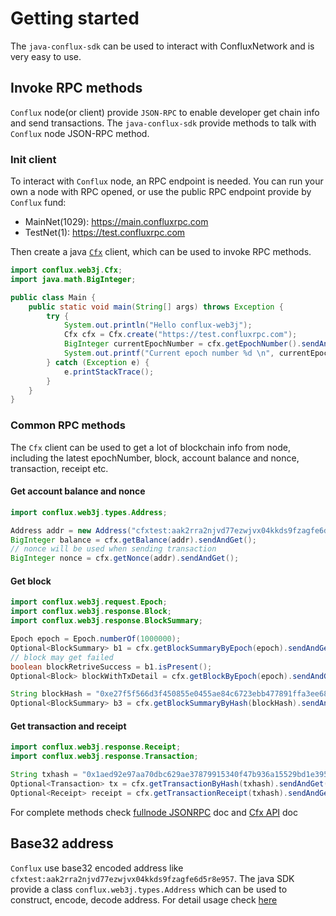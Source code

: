 # Getting started

The `java-conflux-sdk` can be used to interact with ConfluxNetwork and is very easy to use.

## Invoke RPC methods

`Conflux` node(or client) provide `JSON-RPC` to enable developer get chain info and send transactions.
The `java-conflux-sdk` provide methods to talk with `Conflux` node JSON-RPC method.

### Init client

To interact with `Conflux` node, an RPC endpoint is needed. You can run your own a node with RPC opened, or use the public RPC
endpoint provide by `Conflux` fund:

* MainNet(1029): https://main.confluxrpc.com
* TestNet(1): https://test.confluxrpc.com

Then create a java [`Cfx`](https://javadoc.io/doc/io.github.conflux-chain/conflux.web3j/latest/conflux/web3j/Cfx.html) client, which can be used to invoke RPC methods.

```java
import conflux.web3j.Cfx;
import java.math.BigInteger;

public class Main {
    public static void main(String[] args) throws Exception {
        try {
            System.out.println("Hello conflux-web3j");
            Cfx cfx = Cfx.create("https://test.confluxrpc.com");
            BigInteger currentEpochNumber = cfx.getEpochNumber().sendAndGet();
            System.out.printf("Current epoch number %d \n", currentEpochNumber);
        } catch (Exception e) {
            e.printStackTrace();
        }
    }
}
```

### Common RPC methods

The `Cfx` client can be used to get a lot of blockchain info from node, including the latest epochNumber, block, account balance and nonce,
transaction, receipt etc.

#### Get account balance and nonce
```java
import conflux.web3j.types.Address;

Address addr = new Address("cfxtest:aak2rra2njvd77ezwjvx04kkds9fzagfe6d5r8e957");
BigInteger balance = cfx.getBalance(addr).sendAndGet();
// nonce will be used when sending transaction 
BigInteger nonce = cfx.getNonce(addr).sendAndGet();
```

#### Get block

```java
import conflux.web3j.request.Epoch;
import conflux.web3j.response.Block;
import conflux.web3j.response.BlockSummary;

Epoch epoch = Epoch.numberOf(1000000);
Optional<BlockSummary> b1 = cfx.getBlockSummaryByEpoch(epoch).sendAndGet();
// block may get failed
boolean blockRetriveSuccess = b1.isPresent();
Optional<Block> blockWithTxDetail = cfx.getBlockByEpoch(epoch).sendAndGet();

String blockHash = "0xe27f5f566d3f450855e0455ae84c6723ebb477891ffa3ee68af9be518d5b150c";
Optional<BlockSummary> b3 = cfx.getBlockSummaryByHash(blockHash).sendAndGet();
```

#### Get transaction and receipt

```java
import conflux.web3j.response.Receipt;
import conflux.web3j.response.Transaction;

String txhash = "0x1aed92e97aa70dbc629ae37879915340f47b936a15529bd1e3952783a2efbfcd";
Optional<Transaction> tx = cfx.getTransactionByHash(txhash).sendAndGet();
Optional<Receipt> receipt = cfx.getTransactionReceipt(txhash).sendAndGet();
```

For complete methods check [fullnode JSONRPC](https://developer.confluxnetwork.org/conflux-doc/docs/json_rpc) doc and [Cfx API](https://javadoc.io/doc/io.github.conflux-chain/conflux.web3j/latest/conflux/web3j/Cfx.html) doc

## Base32 address

`Conflux` use base32 encoded address like `cfxtest:aak2rra2njvd77ezwjvx04kkds9fzagfe6d5r8e957`. The java SDK provide a class `conflux.web3j.types.Address` which can be used to construct, encode, decode address.
For detail usage check [here](./cfx-address.md)
